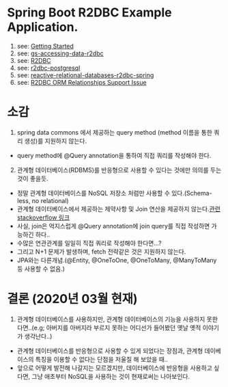 # Spring Boot R2DBC Example Application.
1. see: [Getting Started](https://spring.io/guides/gs/accessing-data-r2dbc/)
2. see: [gs-accessing-data-r2dbc](https://github.com/spring-guides/gs-accessing-data-r2dbc)
3. see: [R2DBC](https://r2dbc.io/)
4. see: [r2dbc-postgresql](https://github.com/r2dbc/r2dbc-postgresql)
5. see: [reactive-relational-databases-r2dbc-spring](https://dimitr.im/reactive-relational-databases-r2dbc-spring)
6. see: [R2DBC ORM Relationships Support Issue](https://github.com/spring-projects/spring-data-r2dbc/issues/99)

# 소감
1. spring data commons 에서 제공하는 query method (method 이름을 통한 쿼리 생성)를 지원하지 않는다.
 - query method에 @Query annotation을 통하여 직접 쿼리를 작성해야 한다.
2. 관계형 데이터베이스(RDBMS)를 반응형으로 사용할 수 있다는 것에만 의의를 두는것이 좋을듯.
 - 정말 관계형 데이터베이스를 NoSQL 저장소 처럼만 사용할 수 있다.(Schema-less, no relational)
 - 관계형 데이터베이스에서 제공하는 제약사항 및 Join 연산을 제공하지 않는다.[관련 stackoverflow 링크](https://stackoverflow.com/questions/60145595/how-to-join-tables-in-r2dbc)
  - 사실, join은 억지스럽게 @Query annotation에 join query를 직접 작성하면 가능하긴 하다..
  - 수많은 연관관계를 일일히 직접 쿼리로 작성해야 한다면...?
  - 그리고 N+1 문제가 발생하며, fetch 전략같은 것은 지원하지 않는다.  
 - JPA와는 다른개념.(@Entity, @OneToOne, @OneToMany, @ManyToMany 등 사용할 수 없음.)

# 결론 (2020년 03월 현재)
1. 관계형 데이터베이스를 사용하지만, 관계형 데이터베이스의 기능을 사용하지 못한다면..(e.g; 아버지를 아버지라 부르지 못하는 어디선가 들어봤던 옛날 옛적 이야기가 생각난다..)
 - 관계형 데이터베이스를 반응형으로 사용할 수 있게 되었다는 장점과, 관계형 데이베이스의 특징을 이용할 수 없다는 단점을 저울질 해 보았을 때..
 - 앞으로 어떻게 발전해 나갈지는 모르겠지만, 데이터베이스에 반응형을 사용하고 싶다면, 그냥 애초부터 NoSQL을 사용하는 것이 현재로써는 나아보인다.
